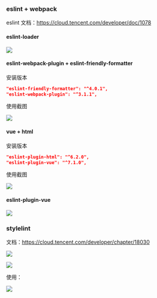 ### eslint + webpack

eslint 文档：https://cloud.tencent.com/developer/doc/1078

#### eslint-loader

![](D:\Typora\doc\eslint-前端工程规范\image.png)



#### eslint-webpack-plugin   + eslint-friendly-formatter   

安装版本

```json
"eslint-friendly-formatter": "^4.0.1",
"eslint-webpack-plugin": "^3.1.1",
```



使用截图

![](D:\Typora\doc\eslint-前端工程规范\image-2.png)



#### vue +   html

安装版本

```json
"eslint-plugin-html": "^6.2.0",
"eslint-plugin-vue": "^7.1.0",
```



使用截图

![](D:\Typora\doc\eslint-前端工程规范\image-3.png)



#### eslint-plugin-vue

[官方文档]: https://eslint.vuejs.org/rules/

![](D:\Typora\doc\eslint-前端工程规范\image-4.png)



### stylelint

文档：https://cloud.tencent.com/developer/chapter/18030

![](D:\Typora\doc\eslint-前端工程规范\image-5.png)

![](D:\Typora\doc\eslint-前端工程规范\image-6.png)

使用：

![](D:\Typora\doc\eslint-前端工程规范\image-7.png)